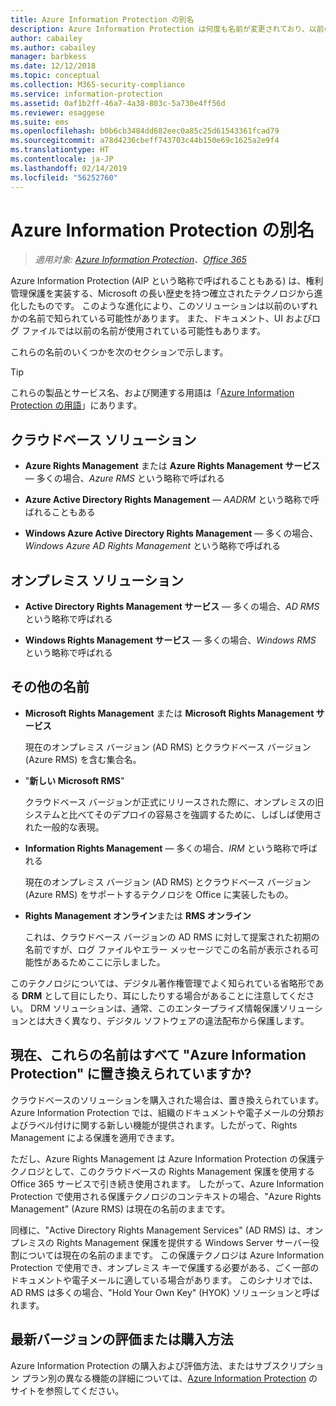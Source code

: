 ```yaml
---
title: Azure Information Protection の別名
description: Azure Information Protection は何度も名前が変更されており、以前の名前で知られている可能性があります。
author: cabailey
ms.author: cabailey
manager: barbkess
ms.date: 12/12/2018
ms.topic: conceptual
ms.collection: M365-security-compliance
ms.service: information-protection
ms.assetid: 0af1b2ff-46a7-4a38-803c-5a730e4ff56d
ms.reviewer: esaggese
ms.suite: ems
ms.openlocfilehash: b0b6cb3484dd682eec0a85c25d61543361fcad79
ms.sourcegitcommit: a78d4236cbeff743703c44b150e69c1625a2e9f4
ms.translationtype: HT
ms.contentlocale: ja-JP
ms.lasthandoff: 02/14/2019
ms.locfileid: "56252760"
---
```

# <a name="azure-information-protection---also-known-as-"></a>Azure Information Protection の別名

>*適用対象: [Azure Information Protection](https://azure.microsoft.com/pricing/details/information-protection)、[Office 365](https://download.microsoft.com/download/E/C/F/ECF42E71-4EC0-48FF-AA00-577AC14D5B5C/Azure_Information_Protection_licensing_datasheet_EN-US.pdf)*

Azure Information Protection (AIP という略称で呼ばれることもある) は、権利管理保護を実装する、Microsoft の長い歴史を持つ確立されたテクノロジから進化したものです。 このような進化により、このソリューションは以前のいずれかの名前で知られている可能性があります。 また、ドキュメント、UI およびログ ファイルでは以前の名前が使用されている可能性もあります。 

これらの名前のいくつかを次のセクションで示します。

> [!TIP]
> これらの製品とサービス名、および関連する用語は「[Azure Information Protection の用語](./terminology.md)」にあります。

## <a name="cloud-based-solutions"></a>クラウドベース ソリューション

- **Azure Rights Management** または **Azure Rights Management サービス** — 多くの場合、*Azure RMS* という略称で呼ばれる

- **Azure Active Directory Rights Management** — *AADRM* という略称で呼ばれることもある

- **Windows Azure Active Directory Rights Management** — 多くの場合、*Windows Azure AD Rights Management* という略称で呼ばれる

## <a name="on-premises-solutions"></a>オンプレミス ソリューション

- **Active Directory Rights Management サービス** — 多くの場合、*AD RMS* という略称で呼ばれる

- **Windows Rights Management サービス** — 多くの場合、*Windows RMS* という略称で呼ばれる

## <a name="other-names"></a>その他の名前

- **Microsoft Rights Management** または **Microsoft Rights Management サービス**
    
    現在のオンプレミス バージョン (AD RMS) とクラウドベース バージョン (Azure RMS) を含む集合名。

- "**新しい Microsoft RMS**"
    
    クラウドベース バージョンが正式にリリースされた際に、オンプレミスの旧システムと比べてそのデプロイの容易さを強調するために、しばしば使用された一般的な表現。

- **Information Rights Management** — 多くの場合、*IRM* という略称で呼ばれる
    
    現在のオンプレミス バージョン (AD RMS) とクラウドベース バージョン (Azure RMS) をサポートするテクノロジを Office に実装したもの。 

- **Rights Management オンライン**または **RMS オンライン**
    
    これは、クラウドベース バージョンの AD RMS に対して提案された初期の名前ですが、ログ ファイルやエラー メッセージでこの名前が表示される可能性があるためここに示しました。

このテクノロジについては、デジタル著作権管理でよく知られている省略形である **DRM** として目にしたり、耳にしたりする場合があることに注意してください。 DRM ソリューションは、通常、このエンタープライズ情報保護ソリューションとは大きく異なり、デジタル ソフトウェアの違法配布から保護します。 

## <a name="does-azure-information-protection-now-replace-all-these-names"></a>現在、これらの名前はすべて "Azure Information Protection" に置き換えられていますか?

クラウドベースのソリューションを購入された場合は、置き換えられています。 Azure Information Protection では、組織のドキュメントや電子メールの分類およびラベル付けに関する新しい機能が提供されます。したがって、Rights Management による保護を適用できます。 

ただし、Azure Rights Management は Azure Information Protection の保護テクノロジとして、このクラウドベースの Rights Management 保護を使用する Office 365 サービスで引き続き使用されます。 したがって、Azure Information Protection で使用される保護テクノロジのコンテキストの場合、"Azure Rights Management" (Azure RMS) は現在の名前のままです。

同様に、"Active Directory Rights Management Services" (AD RMS) は、オンプレミスの Rights Management 保護を提供する Windows Server サーバー役割については現在の名前のままです。 この保護テクノロジは Azure Information Protection で使用でき、オンプレミス キーで保護する必要がある、ごく一部のドキュメントや電子メールに適している場合があります。 このシナリオでは、AD RMS は多くの場合、"Hold Your Own Key" (HYOK) ソリューションと呼ばれます。

## <a name="how-to-evaluate-or-purchase-the-latest-version"></a>最新バージョンの評価または購入方法

Azure Information Protection の購入および評価方法、またはサブスクリプション プラン別の異なる機能の詳細については、[Azure Information Protection](https://www.microsoft.com/cloud-platform/azure-information-protection) のサイトを参照してください。
